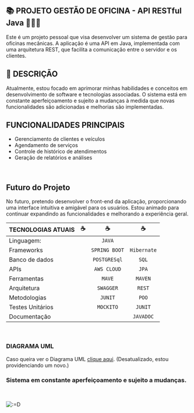 ## 📚 PROJETO GESTÃO DE OFICINA - API RESTful Java 👨🏻‍💻

Este é um projeto pessoal que visa desenvolver um sistema de gestão para oficinas mecânicas. A aplicação é uma API em Java, implementada com uma arquitetura REST, que facilita a comunicação entre o servidor e os clientes.
<br>

## 📖 DESCRIÇÃO 
Atualmente, estou focado em aprimorar minhas habilidades e conceitos em desenvolvimento de software e tecnologias associadas. O sistema está em constante aperfeiçoamento e sujeito a mudanças à medida que novas funcionalidades são adicionadas e melhorias são implementadas.
<br>

## FUNCIONALIDADES PRINCIPAIS
* Gerenciamento de clientes e veículos
* Agendamento de serviços
* Controle de histórico de atendimentos
* Geração de relatórios e análises
<br>

## Futuro do Projeto
No futuro, pretendo desenvolver o front-end da aplicação, proporcionando uma interface intuitiva e amigável para os usuários. Estou animado para continuar expandindo as funcionalidades e melhorando a experiência geral.
<br>

|TECNOLOGIAS ATUAIS|          ☕️         |            ☕️         |              ☕️            |
|:-----------------|:-------------------:|:---------------------:|:---------------------------:|
|Linguagem: ||<code>JAVA</code>          |                        |                            |
|Frameworks||<code>SPRING BOOT</code>    |<code>Hibernate</code>  |                            |
|Banco de dados||<code>POSTGRESql</code> |<code>SQL</code>        |                            |
|APIs||<code>AWS CLOUD</code>            |<code>JPA</code>        |<code>STREAM</code>         |
|Ferramentas||<code>MAVE</code>          |<code>MAVEN</code>      |<code>GIT</code>            |
|Arquitetura||<code>SWAGGER</code>       |<code>REST</code>       |<code>microsservicos</code> |
|Metodologias||<code>JUNIT</code>        |<code>POO</code>        |<code>CLEAN CODE</code>     |
|Testes Unitários||<code>MOCKITO</code>  |<code>JUNIT</code>      |<code>MOCKITO</code>        |
|Documentação||<code></code>             |<code>JAVADOC</code>    |<code>SWAGGER</code>        |
<br>

### DIAGRAMA UML
Caso queira ver o Diagrama UML [clique aqui](https://whimsical.com/oficina-Hxn7YQc8Y8spF1ngAmHphM). (Desatualizado, estou providenciando um novo.)
<br>

### Sistema em constante aperfeiçoamento e sujeito a mudanças.
<br>

![:=D](https://markdownlivepreview.com/image/sample.webp ":D")
